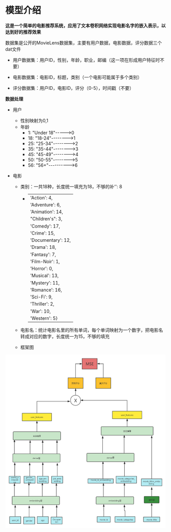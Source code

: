 # 模型介绍

**这是一个简单的电影推荐系统，应用了文本卷积网络实现电影名字的嵌入表示，以达到好的推荐效果**

数据集是公开的MovieLens数据集，主要有用户数据，电影数据，评分数据三个dat文件

- 用户数据集：用户ID，性别，年龄，职业，邮编（这一项在形成用户特征时不要）

- 电影数据集：电影ID，标题，类别（一个电影可能属于多个类别）

- 评分数据集：用户ID，电影ID，评分（0-5），时间戳（不要）

  

**数据处理**

- 用户

  - 性别映射为0,1
  - 年龄
    - 1: "Under 18"----->0
    - 18: "18-24"-------->1
    - 25: "25-34"-------->2
    - 35: "35-44"-------->3
    - 45: "45-49"-------->4
    - 50: "50-55"-------->5
    - 56: "56+"---------->6

- 电影

  - 类别：一共18种，长度统一填充为18，不够的补‘<PAD>': 8

    - |                    |
      | ------------------ |
      | 'Action': 4,       |
      | 'Adventure': 6,    |
      | 'Animation': 14,   |
      | "Children's": 3,   |
      | 'Comedy': 17,      |
      | 'Crime': 15,       |
      | 'Documentary': 12, |
      | 'Drama': 18,       |
      | 'Fantasy': 7,      |
      | 'Film-Noir': 1,    |
      | 'Horror': 0,       |
      | 'Musical': 13,     |
      | 'Mystery': 11,     |
      | 'Romance': 16,     |
      | 'Sci-Fi': 9,       |
      | 'Thriller': 2,     |
      | 'War': 10,         |
      | 'Western': 5}      |

  - 电影名：统计电影名里的所有单词，每个单词映射为一个数字，把电影名转成对应的数字，长度统一为15，不够的填充
  - 框架图

![structure](./structure.png)
